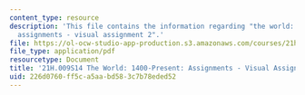 ```yaml
---
content_type: resource
description: 'This file contains the information regarding "the world: 1400-present:
  assignments - visual assignment 2".'
file: https://ol-ocw-studio-app-production.s3.amazonaws.com/courses/21h-009-the-world-1400-present-spring-2014/226d0760ff5ca5aabd583c7b78eded52_MIT21H_009S14_VisualAsign2.pdf
file_type: application/pdf
resourcetype: Document
title: '21H.009S14 The World: 1400-Present: Assignments - Visual Assignment 2'
uid: 226d0760-ff5c-a5aa-bd58-3c7b78eded52
---
```

